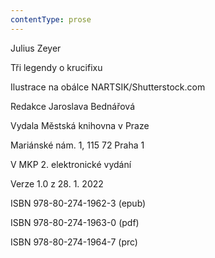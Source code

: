 ```yaml
---
contentType: prose
---
```


Julius Zeyer

Tři legendy o krucifixu

Ilustrace na obálce NARTSIK/Shutterstock.com

  

Redakce Jaroslava Bednářová

Vydala Městská knihovna v Praze

  

Mariánské nám. 1, 115 72 Praha 1

V MKP 2. elektronické vydání

  

Verze 1.0 z 28. 1. 2022

ISBN 978-80-274-1962-3 (epub)

  

ISBN 978-80-274-1963-0 (pdf)

  

ISBN 978-80-274-1964-7 (prc)
